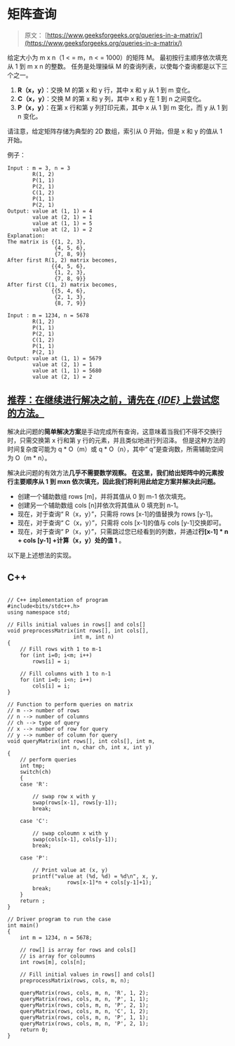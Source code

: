 # 矩阵查询

> 原文： [https://www.geeksforgeeks.org/queries-in-a-matrix/](https://www.geeksforgeeks.org/queries-in-a-matrix/)

给定大小为 m x n（1 < = m，n < = 1000）的矩阵 M。 最初按行主顺序依次填充从 1 到 m x n 的整数。 任务是处理操纵 M 的查询列表，以使每个查询都是以下三个之一。

1.  **R（x，y）**：交换 M 的第 x 和 y 行，其中 x 和 y 从 1 到 m 变化。
2.  **C（x，y）**：交换 M 的第 x 和 y 列，其中 x 和 y 在 1 到 n 之间变化。
3.  **P（x，y）**：在第 x 行和第 y 列打印元素，其中 x 从 1 到 m 变化，而 y 从 1 到 n 变化。

请注意，给定矩阵存储为典型的 2D 数组，索引从 0 开始，但是 x 和 y 的值从 1 开始。

例子：

```
Input : m = 3, n = 3
        R(1, 2)
        P(1, 1)
        P(2, 1)
        C(1, 2)
        P(1, 1)
        P(2, 1)
Output: value at (1, 1) = 4
        value at (2, 1) = 1
        value at (1, 1) = 5
        value at (2, 1) = 2
Explanation:
The matrix is {{1, 2, 3}, 
               {4, 5, 6},
               {7, 8, 9}}
After first R(1, 2) matrix becomes, 
              {{4, 5, 6}, 
               {1, 2, 3}, 
               {7, 8, 9}}
After first C(1, 2) matrix becomes, 
              {{5, 4, 6}, 
               {2, 1, 3}, 
               {8, 7, 9}}

Input : m = 1234, n = 5678
        R(1, 2)
        P(1, 1)
        P(2, 1)
        C(1, 2)
        P(1, 1)
        P(2, 1)
Output: value at (1, 1) = 5679
        value at (2, 1) = 1
        value at (1, 1) = 5680
        value at (2, 1) = 2

```

## [推荐：在继续进行解决之前，请先在 ***<u>{IDE}</u>*** 上尝试您的方法。](https://ide.geeksforgeeks.org/)

解决此问题的**简单解决方案**是手动完成所有查询，这意味着当我们不得不交换行时，只需交换第 x 行和第 y 行的元素，并且类似地进行列沼泽。 但是这种方法的时间复杂度可能为 q * O（m）或 q * O（n），其中“ q”是查询数，所需辅助空间为 O（m * n）。

解决此问题的有效方法**几乎不需要数学观察。 在这里，我们给出矩阵中的元素按行主要顺序从 1 到 mxn 依次填充，因此我们将利用此给定方案并解决此问题。**

*   创建一个辅助数组 rows [m]，并将其值从 0 到 m-1 依次填充。
*   创建另一个辅助数组 cols [n]并依次将其值从 0 填充到 n-1。
*   现在，对于查询“ R（x，y）”，只需将 rows [x-1]的值替换为 rows [y-1]。
*   现在，对于查询“ C（x，y）”，只需将 cols [x-1]的值与 cols [y-1]交换即可。
*   现在，对于查询“ P（x，y）”，只需跳过您已经看到的列数，并通过**行[x-1] * n + cols [y-1] +计算（x，y）处的值 1** 。

以下是上述想法的实现。

## C++ 

```

// C++ implementation of program 
#include<bits/stdc++.h> 
using namespace std; 

// Fills initial values in rows[] and cols[] 
void preprocessMatrix(int rows[], int cols[], 
                     int m, int n) 
{ 
    // Fill rows with 1 to m-1 
    for (int i=0; i<m; i++) 
        rows[i] = i; 

    // Fill columns with 1 to n-1 
    for (int i=0; i<n; i++) 
        cols[i] = i; 
} 

// Function to perform queries on matrix 
// m --> number of rows 
// n --> number of columns 
// ch --> type of query 
// x --> number of row for query 
// y --> number of column for query 
void queryMatrix(int rows[], int cols[], int m, 
                 int n, char ch, int x, int y) 
{ 
    // perform queries 
    int tmp; 
    switch(ch) 
    { 
    case 'R': 

        // swap row x with y 
        swap(rows[x-1], rows[y-1]); 
        break; 

    case 'C': 

        // swap coloumn x with y 
        swap(cols[x-1], cols[y-1]); 
        break; 

    case 'P': 

        // Print value at (x, y) 
        printf("value at (%d, %d) = %d\n", x, y, 
                   rows[x-1]*n + cols[y-1]+1); 
        break; 
    } 
    return ; 
} 

// Driver program to run the case 
int main() 
{ 
    int m = 1234, n = 5678; 

    // row[] is array for rows and cols[] 
    // is array for coloumns 
    int rows[m], cols[n]; 

    // Fill initial values in rows[] and cols[] 
    preprocessMatrix(rows, cols, m, n); 

    queryMatrix(rows, cols, m, n, 'R', 1, 2); 
    queryMatrix(rows, cols, m, n, 'P', 1, 1); 
    queryMatrix(rows, cols, m, n, 'P', 2, 1); 
    queryMatrix(rows, cols, m, n, 'C', 1, 2); 
    queryMatrix(rows, cols, m, n, 'P', 1, 1); 
    queryMatrix(rows, cols, m, n, 'P', 2, 1); 
    return 0; 
} 

```